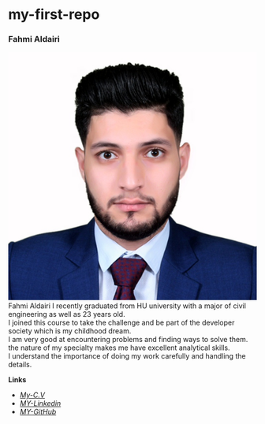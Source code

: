 # my-first-repo
### Fahmi Aldairi
![My_Photo](IMG_20230131_061654.jpg)
Fahmi Aldairi I recently graduated from HU university with a major of civil engineering as well as 23 years old.  
I joined this course to take the challenge and be part of the developer society which is my childhood dream.  
I am very good at encountering problems and finding ways to solve them.  
the nature of my specialty makes me have excellent analytical skills.  
I understand the importance of doing my work carefully and handling the details.   

**Links**

- [*My-C.V*](https://drive.google.com/file/d/1Qsh6PzdzZtiy46oS6BhHh_tC0mWlItZc/view?usp=sharing)
- [*MY-Linkedin*](https://www.linkedin.com/in/fahmialdairi/)
- [*MY-GitHub*](https://github.com/fahmi-aldairi)

